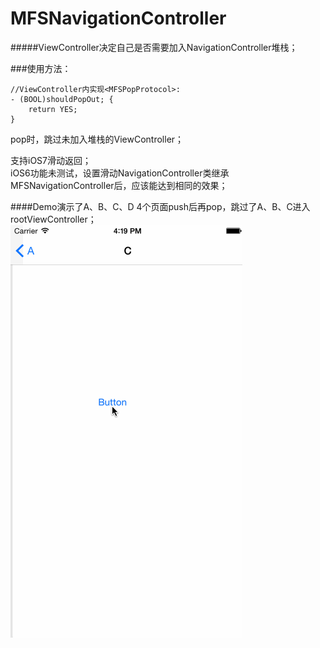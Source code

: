 # MFSNavigationController

#####ViewController决定自己是否需要加入NavigationController堆栈；


###使用方法：
<pre><code>//ViewController内实现&lt;MFSPopProtocol&gt;:
- (BOOL)shouldPopOut; {
    return YES;
}
</code></pre>
pop时，跳过未加入堆栈的ViewController；


支持iOS7滑动返回；<br />
iOS6功能未测试，设置滑动NavigationController类继承MFSNavigationController后，应该能达到相同的效果；

####Demo演示了A、B、C、D 4个页面push后再pop，跳过了A、B、C进入rootViewController；
![Alt text](MFSNavigationControllerDemo.gif)
